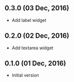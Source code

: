 ## 0.3.0 (03 Dec, 2016)

* Add label widget

## 0.2.0 (02 Dec, 2016)

* Add textarea widget

## 0.1.0 (01 Dec, 2016)

* Initial version